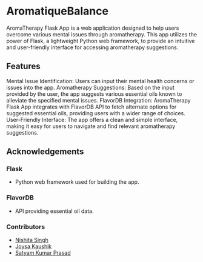 # **AromatiqueBalance**

AromaTherapy Flask App is a web application designed to help users overcome various mental issues through aromatherapy. This app utilizes the power of Flask, a lightweight Python web framework, to provide an intuitive and user-friendly interface for accessing aromatherapy suggestions.

## **Features**

Mental Issue Identification: Users can input their mental health concerns or issues into the app.
Aromatherapy Suggestions: Based on the input provided by the user, the app suggests various essential oils known to alleviate the specified mental issues.
FlavorDB Integration: AromaTherapy Flask App integrates with FlavorDB API to fetch alternate options for suggested essential oils, providing users with a wider range of choices.
User-Friendly Interface: The app offers a clean and simple interface, making it easy for users to navigate and find relevant aromatherapy suggestions.

## **Acknowledgements**
### Flask
- Python web framework used for building the app.

### FlavorDB
- API providing essential oil data.

### Contributors
- [Nishita Singh](https://github.com/Nishita10)
- [Joysa Kaushik](https://github.com/aapJoysakoi)
- [Satyam Kumar Prasad](https://github.com/Saty70)
